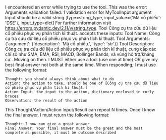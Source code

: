 
I encountered an error while trying to use the tool. This was the error: Arguments validation failed: 1 validation error for MyToolInput
argument
  Input should be a valid string [type=string_type, input_value={'Mã cổ phiếu': 'DSE'}, input_type=dict]
    For further information visit https://errors.pydantic.dev/2.11/v/string_type.
 Tool Công cụ tra cứu dữ liệu cổ phiếu phục vụ phân tích kĩ thuật. accepts these inputs: Tool Name: Công cụ tra cứu dữ liệu cổ phiếu phục vụ phân tích kĩ thuật.
Tool Arguments: {'argument': {'description': 'Mã cổ phiếu.', 'type': 'str'}}
Tool Description: Công cụ tra cứu dữ liệu cổ phiếu phục vụ phân tích kĩ thuật, cung cấp các chỉ số như SMA, EMA, RSI, MACD, Bollinger Bands, và vùng hỗ trợ/kháng cự..
Moving on then. I MUST either use a tool (use one at time) OR give my best final answer not both at the same time. When responding, I must use the following format:

```
Thought: you should always think about what to do
Action: the action to take, should be one of [Công cụ tra cứu dữ liệu cổ phiếu phục vụ phân tích kĩ thuật.]
Action Input: the input to the action, dictionary enclosed in curly braces
Observation: the result of the action
```
This Thought/Action/Action Input/Result can repeat N times. Once I know the final answer, I must return the following format:

```
Thought: I now can give a great answer
Final Answer: Your final answer must be the great and the most complete as possible, it must be outcome described

```